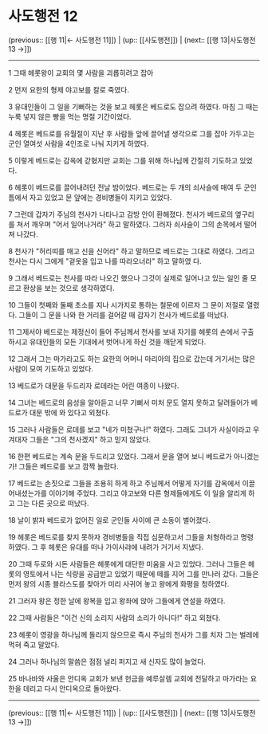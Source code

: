 # 사도행전 12

(previous:: [[행 11|← 사도행전 11]]) | (up:: [[사도행전]]) | (next:: [[행 13|사도행전 13 →]])

***




1 
그때 헤롯왕이 교회의 몇 사람을 괴롭히려고 잡아 



2 
먼저 요한의 형제 야고보를 칼로 죽였다. 



3 
유대인들이 그 일을 기뻐하는 것을 보고 헤롯은 베드로도 잡으려 하였다. 마침 그 때는 누룩 넣지 않은 빵을 먹는 명절 기간이었다. 



4 
헤롯은 베드로를 유월절이 지난 후 사람들 앞에 끌어낼 생각으로 그를 잡아 가두고는 군인 열여섯 사람을 4인조로 나눠 지키게 하였다. 



5 
이렇게 베드로는 감옥에 갇혔지만 교회는 그를 위해 하나님께 간절히 기도하고 있었다. 



6 
헤롯이 베드로를 끌어내려던 전날 밤이었다. 베드로는 두 개의 쇠사슬에 매여 두 군인 틈에서 자고 있었고 문 앞에는 경비병들이 지키고 있었다. 



7 
그런데 갑자기 주님의 천사가 나타나고 감방 안이 환해졌다. 천사가 베드로의 옆구리를 쳐서 깨우며 "어서 일어나거라" 하고 말하였다. 그러자 쇠사슬이 그의 손목에서 떨어져 나갔다. 



8 
천사가 "허리띠를 매고 신을 신어라" 하고 말하므로 베드로는 그대로 하였다. 그리고 천사는 다시 그에게 "겉옷을 입고 나를 따라오너라" 하고 말하였 다. 



9 
그래서 베드로는 천사를 따라 나오긴 했으나 그것이 실제로 일어나고 있는 일인 줄 모르고 환상을 보는 것으로 생각하였다. 



10 
그들이 첫째와 둘째 초소를 지나 시가지로 통하는 철문에 이르자 그 문이 저절로 열렸다. 그들이 그 문을 나와 한 거리를 걸어갈 때 갑자기 천사가 베드로를 떠났다. 



11 
그제서야 베드로는 제정신이 들어 주님께서 천사를 보내 자기를 헤롯의 손에서 구출하시고 유대인들의 모든 기대에서 벗어나게 하신 것을 깨닫게 되었다. 



12 
그래서 그는 마가라고도 하는 요한의 어머니 마리아의 집으로 갔는데 거기서는 많은 사람이 모여 기도하고 있었다. 



13 
베드로가 대문을 두드리자 로데라는 어린 여종이 나왔다. 



14 
그녀는 베드로의 음성을 알아듣고 너무 기뻐서 미처 문도 열지 못하고 달려들어가 베드로가 대문 밖에 와 있다고 외쳤다. 



15 
그러나 사람들은 로데를 보고 "네가 미쳤구나!" 하였다. 그래도 그녀가 사실이라고 우겨대자 그들은 "그의 천사겠지" 하고 믿지 않았다. 



16 
한편 베드로는 계속 문을 두드리고 있었다. 그래서 문을 열어 보니 베드로가 아니겠는가! 그들은 베드로를 보고 깜짝 놀랐다. 



17 
베드로는 손짓으로 그들을 조용히 하게 하고 주님께서 어떻게 자기를 감옥에서 이끌어내셨는가를 이야기해 주었다. 그리고 야고보와 다른 형제들에게도 이 일을 알리게 하고 그는 다른 곳으로 떠났다. 



18 
날이 밝자 베드로가 없어진 일로 군인들 사이에 큰 소동이 벌어졌다. 



19 
헤롯은 베드로를 찾지 못하자 경비병들을 직접 심문하고서 그들을 처형하라고 명령하였다. 그 후 헤롯은 유대를 떠나 가이사랴에 내려가 거기서 지냈다. 



20 
그때 두로와 시돈 사람들은 헤롯에게 대단한 미움을 사고 있었다. 그러나 그들은 헤롯의 영토에서 나는 식량을 공급받고 있었기 때문에 떼를 지어 그를 만나러 갔다. 그들은 먼저 왕의 시종 블라스도를 찾아가 미리 사귀어 놓고 왕에게 화평을 청하였다. 



21 
그러자 왕은 정한 날에 왕복을 입고 왕좌에 앉아 그들에게 연설을 하였다. 



22 
그때 사람들은 "이건 신의 소리지 사람의 소리가 아니다!" 하고 외쳤다. 



23 
헤롯이 영광을 하나님께 돌리지 않으므로 즉시 주님의 천사가 그를 치자 그는 벌레에 먹혀 죽고 말았다. 



24 
그러나 하나님의 말씀은 점점 널리 퍼지고 새 신자도 많이 늘었다. 



25 
바나바와 사울은 안디옥 교회가 보낸 헌금을 예루살렘 교회에 전달하고 마가라는 요한을 데리고 다시 안디옥으로 돌아왔다.

***

(previous:: [[행 11|← 사도행전 11]]) | (up:: [[사도행전]]) | (next:: [[행 13|사도행전 13 →]])
